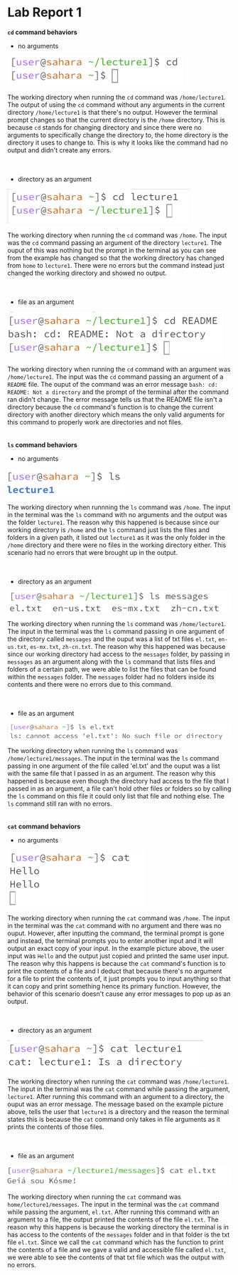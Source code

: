 # Lab Report 1
 **`cd` command behaviors**
- no arguments

![Image](cdnoarg.png)

The working directory when running the `cd` command was `/home/lecture1`. The output of using the `cd` command without any arguments in the current directory `/home/lecture1` is that there's no output. However the terminal prompt changes so that the current directory is the `/home` directory. This is because `cd` stands for changing directory and since there were no arguments to specifically change the directory to, the home directory is the directory it uses to change to. This is why it looks like the command had no output and didn't create any errors.
<br>
<br>
<br>
- directory as an argument

![Image](cdwitharg.png)

The working directory when running the `cd` command was `/home`. The input was the `cd` command passing an argument of the directory `lecture1`. The ouput of this was nothing but the prompt in the terminal as you can see from the example has changed so that the working directory has changed from `home` to `lecture1`. There were no errors but the command instead just changed the working directory and showed no output.
<br>
<br>
<br>
- file as an argument

![Image](cdwithfile.png)

The working directory when running the `cd` command with an argument was `/home/lecture1`. The input was the `cd` command passing an argument of a `README` file. The ouput of the command was an error message `bash: cd: README: Not a directory` and the prompt of the terminal after the command ran didn't change. The error message tells us that the README file isn't a directory because the `cd` command's function is to change the current directory with another directory which means the only valid arguments for this command to properly work are directories and not files.
<br>
<br>
<br>
**`ls` command behaviors**
- no arguments

![Image](lswnoarg.png)

The working directory when runnning the `ls` command was `/home`. The input in the terminal was the `ls` command with no arguments and the output was the folder `lecture1`. The reason why this happened is because since our working directory is `/home` and the `ls` command just lists the files and folders in a given path, it listed out `lecture1` as it was the only folder in the `/home` directory and there were no files in the working directory either. This scenario had no errors that were brought up in the output.
<br>
<br>
<br>
- directory as an argument

![Image](lswithfolder.png)

The working directory when running the `ls` command was `/home/lecture1`. The input in the terminal was the `ls` command passing in one argument of the directory called `messages` and the ouput was a list of txt files `el.txt`, `en-us.txt`, `es-mx.txt`, `zh-cn.txt`. The reason why this happened was because since our working directory had access to the `messages` folder, by passing in `messages` as an argument along with the `ls` command that lists files and folders of a certain path, we were able to list the files that can be found within the `messages` folder. The `messages` folder had no folders inside its contents and there were no errors due to this command.
<br>
<br>
<br>
- file as an argument

![Image](lswfile.png)

The working directory when running the `ls` command was `/home/lecture1/messages`. The input in the terminal was the `ls` command passing in one argument of the file called 'el.txt' and the ouput was a list with the same file that I passed in as an argument. The reason why this happened is because even though the directory had access to the file that I passed in as an argument, a file can't hold other files or folders so by calling the `ls` command on this file it could only list that file and nothing else. The `ls` command still ran with no errors.
<br>
<br>
<br>
**`cat` command behaviors**
- no arguments

![Image](catnoarg.png)

The working directory when running the `cat` command was `/home`. The input in the terminal was the `cat` command with no argument and there was no ouput. However, after inputting the command, the terminal prompt is gone and instead, the terminal prompts you to enter another input and it will output an exact copy of your input. In the example picture above, the user input was `Hello` and the output just copied and printed the same user input. The reason why this happens is because the `cat` command's function is to print the contents of a file and I deduct that because there's no argument for a file to print the contents of, it just prompts you to input anything so that it can copy and print something hence its primary function. However, the behavior of this scenario doesn't cause any error messages to pop up as an output.
<br>
<br>
<br>
- directory as an argument

![Image](catwfolder.png)

The working directory when running the `cat` command was `/home/lecture1`. The input in the terminal was the `cat` command while passing the argument, `lecture1`. After running this command with an argument to a directory, the ouput was an error message. The message based on the example picture above, tells the user that `lecture1` is a directory and the reason the terminal states this is because the `cat` command only takes in file arguments as it prints the contents of those files.
<br>
<br>
<br>
- file as an argument

![Image](catwithfile.png)

The working directory when running the `cat` command was `home/lecture1/messages`. The input in the terminal was the `cat` command while passing the argument, `el.txt`. After running this command with an argument to a file, the output printed the contents of the file `el.txt`. The reason why this happens is because the working directory the terminal is in has access to the contents of the `messages` folder and in that folder is the txt file `el.txt`. Since we call the `cat` command which has the function to print the contents of a file and we gave a valid and accessible file called `el.txt`, we were able to see the contents of that txt file which was the output with no errors.
